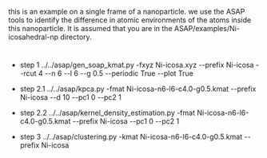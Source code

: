 this is an example on a single frame of a nanoparticle. 
we use the ASAP tools to identify the difference in atomic environments of the atoms inside this nanoparticle.
It is assumed that you are in the ASAP/examples/Ni-icosahedral-np directory.

#
* step 1
../../asap/gen_soap_kmat.py -fxyz Ni-icosa.xyz --prefix Ni-icosa --rcut 4 --n 6 --l 6 --g 0.5 --periodic True --plot True

* step 2.1
../../asap/kpca.py -fmat Ni-icosa-n6-l6-c4.0-g0.5.kmat --prefix Ni-icosa --d 10 --pc1 0 --pc2 1

* step 2.2
../../asap/kernel_density_estimation.py -fmat Ni-icosa-n6-l6-c4.0-g0.5.kmat --prefix Ni-icosa --pc1 0 --pc2 1

* step 3
../../asap/clustering.py -kmat Ni-icosa-n6-l6-c4.0-g0.5.kmat --prefix Ni-icosa
